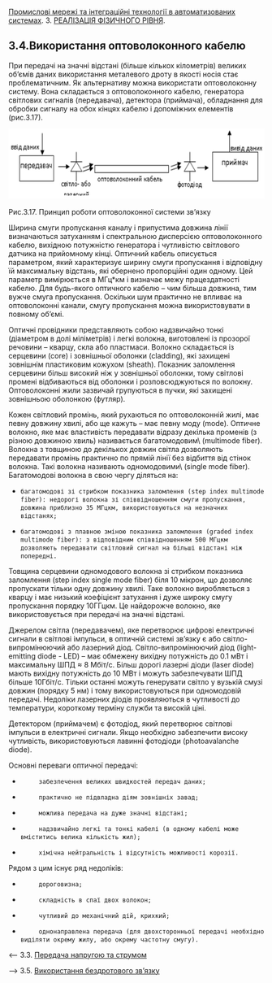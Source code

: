 [Промислові мережі та інтеграційні технології в автоматизованих системах](README.md). 3. [РЕАЛІЗАЦІЯ ФІЗИЧНОГО РІВНЯ](3.md).

## 3.4.Використання оптоволоконного кабелю

При передачі на значні відстані (більше кількох кілометрів) великих об’ємів даних використання металевого дроту в якості носія стає проблематичним. Як альтернативу можна використати оптоволоконну систему. Вона складається з оптоволоконного кабелю, генератора світлових сигналів (передавача), детектора (приймача), обладнання для обробки сигналу на обох кінцях кабелю і допоміжних елементів (рис.3.17).

![img](media3/3_17.png)

Рис.3.17. Принцип роботи оптоволоконної системи зв’язку

Ширина смуги пропускання каналу і припустима довжина лінії визначаються затуханням і спектральною дисперсією оптоволоконного кабелю, вихідною потужністю генератора і чутливістю світлового датчика на прийомному кінці. Оптичний кабель описується параметром, який характеризує ширину смуги пропускання і відповідну їй максимальну відстань, які обернено пропорційні один одному. Цей параметр вимірюється в МГц*км і визначає межу працездатності кабелю. Для будь-якого оптичного кабелю – чим більша довжина, тим вужче смуга пропускання. Оскільки шум практично не впливає на оптоволоконні канали, смугу пропускання можна використовувати в повному об’ємі.

Оптичні провідники представляють собою надзвичайно тонкі (діаметром в долі міліметрів) і легкі волокна, виготовлені із прозорої речовини – кварцу, скла або пластмаси. Волокно складається із серцевини (core) і зовнішньої оболонки (cladding), які захищені зовнішнім пластиковим кожухом (sheath). Показник заломлення серцевини більш високий ніж у зовнішньої оболонки, тому світлові промені відбиваються від оболонки і розповсюджуються по волокну. Оптоволоконні жили зазвичай групуються в пучки, які захищені зовнішньою оболонкою (футляр). 

Кожен світловий промінь, який рухаються по оптоволоконній жилі, має певну довжину хвилі, або ще кажуть – має певну моду (mode). Оптичне волокно, яке має властивість передавати відразу декілька променів (з різною довжиною хвиль) називається багатомодовим\ (multimode fiber). Волокна з товщиною до декількох довжин світла дозволяють передавати промінь практично по прямій лінії без відбиття від стінок волокна. Такі волокна називають одномодовими\ (single mode fiber). Багатомодові волокна в свою чергу діляться на:

-     багатомодові зі стрибком показника заломлення (step index multimode fiber): недорогі волокна зі співвідношенням смуги пропускання, довжина приблизно 35 МГцкм, використовуються на незначних відстанях;

-     багатомодові з плавною зміною показника заломлення (graded index multimode fiber): з відповідним співвідношенням 500 МГцкм дозволяють передавати світловий сигнал на більші відстані ніж попередні.

Товщина серцевини одномодового волокна зі стрибком показника заломлення (step index single mode fiber) біля 10 мікрон, що дозволяє пропускати тільки одну довжину хвилі. Таке волокно виробляється з кварцу і має низький коефіцієнт затухання і дуже широку смугу пропускання порядку 10ГГцкм. Це найдорожче волокно, яке використовується при передачі на значні відстані.     

Джерелом світла (передавачем), яке перетворює цифрові електричні сигнали в світлові імпульси, в оптичній системі зв’язку є або світло-випромінюючий або лазерний діод. Світло-випромінюючий діод (light-emitting diode - LED) – має обмежену вихідну потужність до 0.1 мВт і максимальну ШПД ≈ 8 Мбіт/с. Більш дорогі лазерні діоди (laser diode) мають вихідну потужність до 10 МВт і можуть забезпечувати ШПД більше 10Гбіт/с. Тільки останні можуть генерувати світло у вузькій смузі довжин (порядку 5 нм) і тому використовуються при одномодовій передачі. Недоліки лазерних діодів проявляються в чутливості до температури, короткому терміну служби та високій ціні.

Детектором (приймачем) є фотодіод, який перетворює світлові імпульси в електричні сигнали. Якщо необхідно забезпечити високу чутливість, використовуються лавинні фотодіоди (photoavalanche diode). 

Основні переваги оптичної передачі:

-          забезпечення великих швидкостей передач даних;

-          практично не підвладна діям зовнішніх завад;

-          можлива передача на дуже значні відстані;

-          надзвичайно легкі та тонкі кабелі (в одному кабелі може вміститись велика кількість жил);

-          хімічна нейтральність і відсутність можливості корозії.

Рядом з цим існує ряд недоліків:

-          дороговизна;

-          складність в спаї двох волокон;

-          чутливий до механічний дій, крихкий;

-          однонаправлена передача (для двохсторонньої передачі необхідно виділяти окрему жилу, або окрему частотну смугу). 



<-- 3.3. [Передача напругою та струмом](3_3.md) 

--> 3.5. [Використання бездротового зв’язку](3_5.md) 